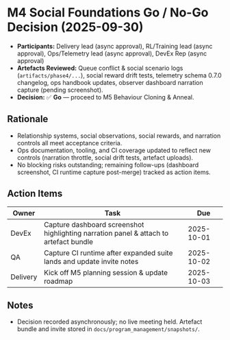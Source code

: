 # M4 Social Foundations Go / No-Go Decision (2025-09-30)

- **Participants:** Delivery lead (async approval), RL/Training lead (async approval), Ops/Telemetry lead (async approval), DevEx Rep (async approval)
- **Artefacts Reviewed:** Queue conflict & social scenario logs (`artifacts/phase4/...`), social reward drift tests, telemetry schema 0.7.0 changelog, ops handbook updates, observer dashboard narration capture (pending screenshot).
- **Decision:** ✅ **Go** — proceed to M5 Behaviour Cloning & Anneal.

## Rationale
- Relationship systems, social observations, social rewards, and narration controls all meet acceptance criteria.
- Ops documentation, tooling, and CI coverage updated to reflect new controls (narration throttle, social drift tests, artefact uploads).
- No blocking risks outstanding; remaining follow-ups (dashboard screenshot, CI runtime capture post-merge) tracked as action items.

## Action Items
| Owner | Task | Due |
| --- | --- | --- |
| DevEx | Capture dashboard screenshot highlighting narration panel & attach to artefact bundle | 2025-10-01 |
| QA | Capture CI runtime after expanded suite lands and update invite notes | 2025-10-02 |
| Delivery | Kick off M5 planning session & update roadmap | 2025-10-03 |

## Notes
- Decision recorded asynchronously; no live meeting held. Artefact bundle and invite stored in
  `docs/program_management/snapshots/`.

